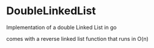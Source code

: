 # DoubleLinkedList

Implementation of a double Linked List in go

comes with a reverse linked list function that runs in O(n)
